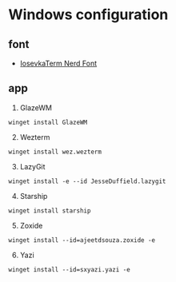 # Windows configuration
## font
- [IosevkaTerm Nerd Font](https://github.com/ryanoasis/nerd-fonts/blob/master/patched-fonts/IosevkaTerm/IosevkaTermNerdFont-Regular.ttf)

## app

1. GlazeWM
```
winget install GlazeWM
```

2. Wezterm
```
winget install wez.wezterm
```

3. LazyGit
```
winget install -e --id JesseDuffield.lazygit
```

4. Starship
```
winget install starship
```

5. Zoxide
```
winget install --id=ajeetdsouza.zoxide -e

```
6. Yazi
```
winget install --id=sxyazi.yazi -e 
```
